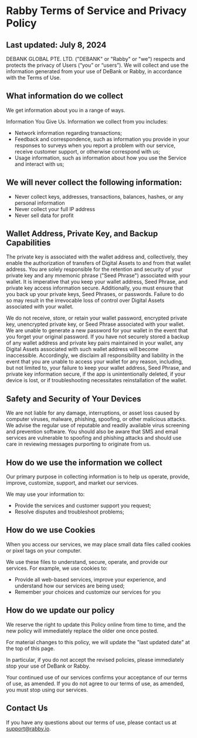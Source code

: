 # Rabby Terms of Service and Privacy Policy 
## Last updated: July 8, 2024
DEBANK GLOBAL PTE. LTD. ("DEBANK" or "Rabby" or "we") respects and protects the privacy of Users (“you” or “users”). We will collect and use the information generated from your use of DeBank or Rabby, in accordance with the Terms of Use.

## What information do we collect
We get information about you in a range of ways.

Information You Give Us. Information we collect from you includes:
- Network information regarding transactions;
- Feedback and correspondence, such as information you provide in your responses to surveys when you report a problem with our service, receive customer support, or otherwise correspond with us;
- Usage information, such as information about how you use the Service and interact with us;

## We will never collect the following information:
- Never collect keys, addresses, transactions, balances, hashes, or any personal information
- Never collect your full IP address
- Never sell data for profit

## Wallet Address, Private Key, and Backup Capabilities
The private key is associated with the wallet address and, collectively, they enable the authorization of transfers of Digital Assets to and from that wallet address. You are solely responsible for the retention and security of your private key and any mnemonic phrase ("Seed Phrase") associated with your wallet. It is imperative that you keep your wallet address, Seed Phrase, and private key access information secure. Additionally, you must ensure that you back up your private keys, Seed Phrases, or passwords. Failure to do so may result in the irrevocable loss of control over Digital Assets associated with your wallet.

We do not receive, store, or retain your wallet password, encrypted private key, unencrypted private key, or Seed Phrase associated with your wallet. We are unable to generate a new password for your wallet in the event that you forget your original password. If you have not securely stored a backup of any wallet address and private key pairs maintained in your wallet, any Digital Assets associated with such wallet address will become inaccessible. Accordingly, we disclaim all responsibility and liability in the event that you are unable to access your wallet for any reason, including, but not limited to, your failure to keep your wallet address, Seed Phrase, and private key information secure, if the app is unintentionally deleted, if your device is lost, or if troubleshooting necessitates reinstallation of the wallet.

## Safety and Security of Your Devices
We are not liable for any damage, interruptions, or asset loss caused by computer viruses, malware, phishing, spoofing, or other malicious attacks. We advise the regular use of reputable and readily available virus screening and prevention software. You should also be aware that SMS and email services are vulnerable to spoofing and phishing attacks and should use care in reviewing messages purporting to originate from us.

## How do we use the information we collect
Our primary purpose in collecting information is to help us operate, provide, improve, customize, support, and market our services.

We may use your information to:
- Provide the services and customer support you request;
- Resolve disputes and troubleshoot problems;

## How do we use Cookies
When you access our services, we may place small data files called cookies or pixel tags on your computer.

We use these files to understand, secure, operate, and provide our services. For example, we use cookies to:
- Provide all web-based services, improve your experience, and understand how our services are being used;
- Remember your choices and customize our services for you

## How do we update our policy
We reserve the right to update this Policy online from time to time, and the new policy will immediately replace the older one once posted.

For material changes to this policy, we will update the "last updated date" at the top of this page.

In particular, if you do not accept the revised policies, please immediately stop your use of DeBank or Rabby.

Your continued use of our services confirms your acceptance of our terms of use, as amended. If you do not agree to our terms of use, as amended, you must stop using our services. 

## Contact Us
If you have any questions about our terms of use, please contact us at [support@rabby.io](mailto:support@rabby.io).